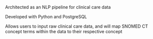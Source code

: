 Architected as an NLP pipeline for clinical care data

Developed with Python and PostgreSQL

Allows users to input raw clinical care data, and will map SNOMED CT concept terms within the data to their respective concept 
